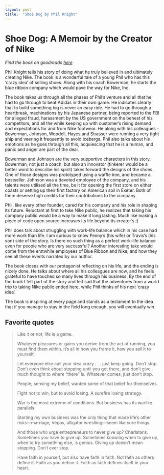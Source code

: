```yaml
---
layout: post
title:  "Shoe Dog by Phil Knight"
---
```


# Shoe Dog: A Memoir by the Creator of Nike

*Find the book on goodreads [here](https://www.goodreads.com/book/show/27220736-shoe-dog)*

<p>
Phil Knight tells his story of doing what he truly believed in and ultimately creating Nike. The book is a wonderful tale of a young Phil who has this ‘crazy idea’ of selling shoes. Along with his coach Bowerman, he starts the blue ribbon company which would pave the way for Nike, Inc.
</p>

<p>
The book takes us through all the phases of Phil’s venture and all that he had to go through to beat Adidas in their own game. He indicates clearly that to build something big is never an easy ride. He had to go through a heartbreak, machinations by his Japanese partner, being reported to the FBI for alleged fraud, harassment by the US government on the behest of his competitors, and all the while keeping up with customer’s rising demand and expectations for and from Nike footwear. He along with his colleagues - Bowerman, Johnson, Woodell, Hayes and Strasser were running a very tight ship and veering it frequently to avoid icebergs. Phil also talks about his emotions as he goes through all this, acquiescing that he is a human, and panic and anger are part of the deal.
</p>

<p>
Bowerman and Johnson are the very supportive characters in this story. Bowerman, not just a coach, but also an innovator (tinkerer would be a better word to describe his spirit) takes forward the designs of the shoes. One of those designs was prototyped using a waffle iron, and became a bestseller. Johnson was a devoted employee of the company, and his talents were utilised all the time, be it for opening the first store on either coasts or setting up their first factory on American soil in Exeter. Both of them deserve high credits for their contributions to the company.
</p>

<p>
Phil, like every other founder, cared for his company and his role in shaping its future. Reluctant at first to take Nike public, he realizes that taking his company public would be a way to make it long lasting. Much like making a piece of code open source increases its life beyond its creator’s ;)
</p>

<p>
Phil does talk about struggling with work-life balance which in his case had more work than life. I am curious to know Penny’s (his wife) or Travis’s (his son) side of the story. Is there no such thing as a perfect work-life balance even for people who are very successful?
Another interesting take would come from the erstwhile employees of Blue Ribbon and Nike, and how they see all these events narrated by our author.
</p>

<p>
The book closes with our protagonist reflecting on his life, and the ending is nicely done. He talks about where all his colleagues are now, and he feels grateful to have touched so many lives through his business. By the end of the book I felt part of the story and felt sad that the adventures from a world trip to taking Nike public ended here, while Phil thinks of his next ‘crazy idea’.
</p>

<p>
The book is inspiring at every page and stands as a testament to the idea that if you manage to stay in the field long enough, you will eventually win.
</p>

## Favorite quotes

> Like it or not, life is a game.
>
> Whatever pleasures or gains you derive from the act of running, you must find them within. It’s all in how you frame it, how you sell it to yourself.
>
> Let everyone else call your idea crazy . . . just keep going. Don’t stop. Don’t even think about stopping until you get there, and don’t give much thought to where “there” is. Whatever comes, just don’t stop.
>
> People, sensing my belief, wanted some of that belief for themselves.
>
> Fight not to win, but to avoid losing. A surefire losing strategy.
>
> War is the most extreme of conditions. But business has its warlike parallels.
>
> Starting my own business was the only thing that made life’s other risks—marriage, Vegas, alligator wrestling—seem like sure things.
>
> And those who urge entrepreneurs to never give up? Charlatans. Sometimes you have to give up. Sometimes knowing when to give up, when to try something else, is genius. Giving up doesn’t mean stopping. Don’t ever stop.
>
> Have faith in yourself, but also have faith in faith. Not faith as others define it. Faith as you define it. Faith as faith defines itself in your heart.

